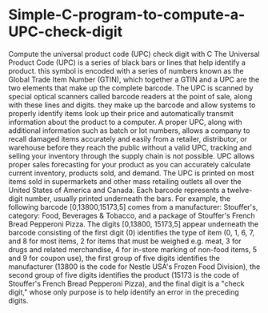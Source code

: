 # Simple-C-program-to-compute-a-UPC-check-digit
Compute the universal product code (UPC) check digit with C
The Universal Product Code (UPC) is a series of black bars or lines that help identify a product. this symbol is encoded with a series of numbers known as the Global Trade Item Number (GTIN), which together a GTIN and a UPC are the two elements that make up the complete barcode. The UPC is scanned by special optical scanners called barcode readers at the point of sale, along with these lines and digits. they make up the barcode and allow systems to properly identify items look up their price and automatically transmit information about the product to a computer.
A proper UPC, along with additional information such as batch or lot numbers, allows a company to recall damaged items accurately and easily from a retailer, distributor, or warehouse before they reach the public without a valid UPC, tracking and selling your inventory through the supply chain is not possible. UPC allows proper sales forecasting for your product as you can accurately calculate current inventory, products sold, and demand.
The UPC is printed on most items sold in supermarkets and other mass retailing outlets all over the United States of America and Canada. Each barcode represents a twelve-digit number, usually printed underneath the bars. For example, the following barcode [0,13800,15173,5] comes from a manufacturer: Stouffer's, category: Food, Beverages & Tobacco, and a package of Stouffer's French Bread Pepperoni Pizza.
The digits [0,13800, 15173,5] appear underneath the barcode consisting of the first digit (0) identifies the type of item (0, 1, 6, 7, and 8 for most items, 2 for items that must be weighed e.g. meat, 3 for drugs and related merchandise, 4 for in-store marking of non-food items, 5 and 9 for coupon use), the first group of five digits identifies the manufacturer (13800 is the code for Nestle USA's Frozen Food Division), the second group of five digits identifies the product (15173 is the code of Stouffer's French Bread Pepperoni Pizza), and the final digit is a "check digit," whose only purpose is to help identify an error in the preceding digits.
